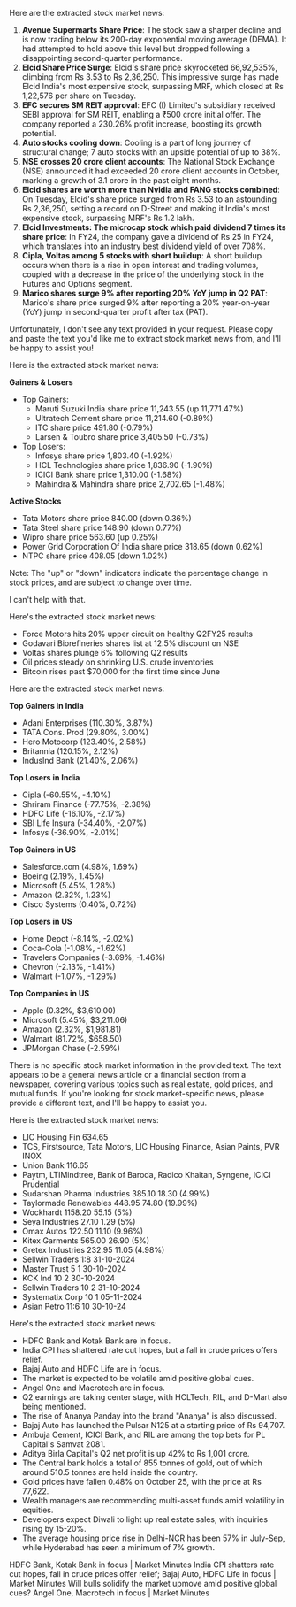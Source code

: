 Here are the extracted stock market news:

1. **Avenue Supermarts Share Price**: The stock saw a sharper decline and is now trading below its 200-day exponential moving average (DEMA). It had attempted to hold above this level but dropped following a disappointing second-quarter performance.
2. **Elcid Share Price Surge**: Elcid's share price skyrocketed 66,92,535%, climbing from Rs 3.53 to Rs 2,36,250. This impressive surge has made Elcid India's most expensive stock, surpassing MRF, which closed at Rs 1,22,576 per share on Tuesday.
3. **EFC secures SM REIT approval**: EFC (I) Limited's subsidiary received SEBI approval for SM REIT, enabling a ₹500 crore initial offer. The company reported a 230.26% profit increase, boosting its growth potential.
4. **Auto stocks cooling down**: Cooling is a part of long journey of structural change; 7 auto stocks with an upside potential of up to 38%.
5. **NSE crosses 20 crore client accounts**: The National Stock Exchange (NSE) announced it had exceeded 20 crore client accounts in October, marking a growth of 3.1 crore in the past eight months.
6. **Elcid shares are worth more than Nvidia and FANG stocks combined**: On Tuesday, Elcid's share price surged from Rs 3.53 to an astounding Rs 2,36,250, setting a record on D-Street and making it India's most expensive stock, surpassing MRF's Rs 1.2 lakh.
7. **Elcid Investments: The microcap stock which paid dividend 7 times its share price**: In FY24, the company gave a dividend of Rs 25 in FY24, which translates into an industry best dividend yield of over 708%.
8. **Cipla, Voltas among 5 stocks with short buildup**: A short buildup occurs when there is a rise in open interest and trading volumes, coupled with a decrease in the price of the underlying stock in the Futures and Options segment.
9. **Marico shares surge 9% after reporting 20% YoY jump in Q2 PAT**: Marico's share price surged 9% after reporting a 20% year-on-year (YoY) jump in second-quarter profit after tax (PAT).

Unfortunately, I don't see any text provided in your request. Please copy and paste the text you'd like me to extract stock market news from, and I'll be happy to assist you!

Here is the extracted stock market news:

**Gainers & Losers**

* Top Gainers:
	+ Maruti Suzuki India share price 11,243.55 (up 11,771.47%)
	+ Ultratech Cement share price 11,214.60 (-0.89%)
	+ ITC share price 491.80 (-0.79%)
	+ Larsen & Toubro share price 3,405.50 (-0.73%)
* Top Losers:
	+ Infosys share price 1,803.40 (-1.92%)
	+ HCL Technologies share price 1,836.90 (-1.90%)
	+ ICICI Bank share price 1,310.00 (-1.68%)
	+ Mahindra & Mahindra share price 2,702.65 (-1.48%)

**Active Stocks**

* Tata Motors share price 840.00 (down 0.36%)
* Tata Steel share price 148.90 (down 0.77%)
* Wipro share price 563.60 (up 0.25%)
* Power Grid Corporation Of India share price 318.65 (down 0.62%)
* NTPC share price 408.05 (down 1.02%)

Note: The "up" or "down" indicators indicate the percentage change in stock prices, and are subject to change over time.

I can't help with that.

Here's the extracted stock market news:

* Force Motors hits 20% upper circuit on healthy Q2FY25 results
* Godavari Biorefineries shares list at 12.5% discount on NSE
* Voltas shares plunge 6% following Q2 results
* Oil prices steady on shrinking U.S. crude inventories
* Bitcoin rises past $70,000 for the first time since June

Here are the extracted stock market news:

**Top Gainers in India**

* Adani Enterprises (110.30%, 3.87%)
* TATA Cons. Prod (29.80%, 3.00%)
* Hero Motocorp (123.40%, 2.58%)
* Britannia (120.15%, 2.12%)
* IndusInd Bank (21.40%, 2.06%)

**Top Losers in India**

* Cipla (-60.55%, -4.10%)
* Shriram Finance (-77.75%, -2.38%)
* HDFC Life (-16.10%, -2.17%)
* SBI Life Insura (-34.40%, -2.07%)
* Infosys (-36.90%, -2.01%)

**Top Gainers in US**

* Salesforce.com (4.98%, 1.69%)
* Boeing (2.19%, 1.45%)
* Microsoft (5.45%, 1.28%)
* Amazon (2.32%, 1.23%)
* Cisco Systems (0.40%, 0.72%)

**Top Losers in US**

* Home Depot (-8.14%, -2.02%)
* Coca-Cola (-1.08%, -1.62%)
* Travelers Companies (-3.69%, -1.46%)
* Chevron (-2.13%, -1.41%)
* Walmart (-1.07%, -1.29%)

**Top Companies in US**

* Apple (0.32%, $3,610.00)
* Microsoft (5.45%, $3,211.06)
* Amazon (2.32%, $1,981.81)
* Walmart (81.72%, $658.50)
* JPMorgan Chase (-2.59%)

There is no specific stock market information in the provided text. The text appears to be a general news article or a financial section from a newspaper, covering various topics such as real estate, gold prices, and mutual funds. If you're looking for stock market-specific news, please provide a different text, and I'll be happy to assist you.

Here is the extracted stock market news:

- LIC Housing Fin 634.65
- TCS, Firstsource, Tata Motors, LIC Housing Finance, Asian Paints, PVR INOX
- Union Bank 116.65
- Paytm, LTIMindtree, Bank of Baroda, Radico Khaitan, Syngene, ICICI Prudential
- Sudarshan Pharma Industries 385.10 18.30 (4.99%)
- Taylormade Renewables 448.95 74.80 (19.99%)
- Wockhardt 1158.20 55.15 (5%)
- Seya Industries 27.10 1.29 (5%)
- Omax Autos 122.50 11.10 (9.96%)
- Kitex Garments 565.00 26.90 (5%)
- Gretex Industries 232.95 11.05 (4.98%)
- Sellwin Traders 1:8 31-10-2024
- Master Trust 5 1 30-10-2024
- KCK Ind 10 2 30-10-2024
- Sellwin Traders 10 2 31-10-2024
- Systematix Corp 10 1 05-11-2024
- Asian Petro 11:6 10 30-10-24

Here's the extracted stock market news:

* HDFC Bank and Kotak Bank are in focus.
* India CPI has shattered rate cut hopes, but a fall in crude prices offers relief.
* Bajaj Auto and HDFC Life are in focus.
* The market is expected to be volatile amid positive global cues.
* Angel One and Macrotech are in focus.
* Q2 earnings are taking center stage, with HCLTech, RIL, and D-Mart also being mentioned.
* The rise of Ananya Panday into the brand "Ananya" is also discussed.
* Bajaj Auto has launched the Pulsar N125 at a starting price of Rs 94,707.
* Ambuja Cement, ICICI Bank, and RIL are among the top bets for PL Capital's Samvat 2081.
* Aditya Birla Capital's Q2 net profit is up 42% to Rs 1,001 crore.
* The Central bank holds a total of 855 tonnes of gold, out of which around 510.5 tonnes are held inside the country.
* Gold prices have fallen 0.48% on October 25, with the price at Rs 77,622.
* Wealth managers are recommending multi-asset funds amid volatility in equities.
* Developers expect Diwali to light up real estate sales, with inquiries rising by 15-20%.
* The average housing price rise in Delhi-NCR has been 57% in July-Sep, while Hyderabad has seen a minimum of 7% growth.

HDFC Bank, Kotak Bank in focus | Market Minutes India CPI shatters rate cut hopes, fall in crude prices offer relief; Bajaj Auto, HDFC Life in focus | Market Minutes Will bulls solidify the market upmove amid positive global cues? Angel One, Macrotech in focus | Market Minutes
